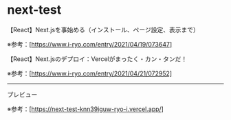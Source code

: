 # next-test

【React】Next.jsを事始める（インストール、ページ設定、表示まで）

※参考：[https://www.i-ryo.com/entry/2021/04/19/073647]

【React】Next.jsのデプロイ：Vercelがまったく・カン・タンだ！

※参考：[https://www.i-ryo.com/entry/2021/04/21/072952]

---

プレビュー

※参考：[https://next-test-knn39iguw-ryo-i.vercel.app/]